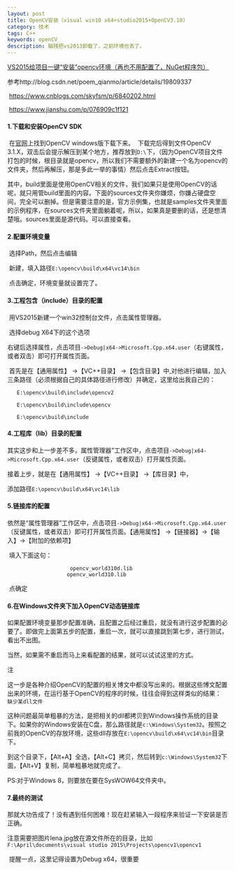 ```yaml
---
layout: post
title: OpenCV安装（visual win10 x64+studio2015+OpenCV3.10)
category: 技术
tags: C++
keywords: openCV
description: 脑残把vs2013卸载了，之前环境也丢了。
---
```


[VS2015给项目一键“安装”opencv环境（再也不用配置了，NuGet程序包）](http://blog.csdn.net/zmdsjtu/article/details/52794260)


参考http://blog.csdn.net/poem_qianmo/article/details/19809337

​	https://www.cnblogs.com/skyfsm/p/6840202.html

​	https://www.jianshu.com/p/076909c1f121



#### 1.下载和安装OpenCV SDK
​	在[官网](http://opencv.org/)上找到OpenCV windows版下载下来。
​	下载完后得到文件OpenCV 3.1.X，双击后会提示解压到某个地方，推荐放到`D:\`下，（因为OpenCV项目文件打包的时候，根目录就是opencv，所以我们不需要额外的新建一个名为opencv的文件夹，然后再解压，那是多此一举的事情）然后点击Extract按钮。

​	其中，build里面是使用OpenCV相关的文件，我们如果只是使用OpenCV的话呢，就只用管build里面的内容。下面的sources文件夹你嫌烦，你嫌占硬盘空间，完全可以删掉。但是需要注意的是，官方示例集，也就是samples文件夹里面的示例程序，在sources文件夹里面躺着呢，所以，如果真是要删的话，还是想清楚哦。
​	sources里面是源代码。可以直接查看。

#### 2.配置环境变量

​	选择Path，然后点击编辑

​	新建，填入路径`E:\opencv\build\x64\vc14\bin`

​	点击确定，环境变量就设置完了。

#### 3.工程包含（include）目录的配置

​	用VS2015新建一个win32控制台文件，点击属性管理器。

​	选择debug X64下的这个选项

​	右键后选择属性，点击项目`->Debug|x64->Microsoft.Cpp.x64.user`（右键属性，或者双击）即可打开属性页面。

​	首先是在【通用属性】 ->【VC++目录】 ->【包含目录】中,对他进行编辑，加入三条路径（必须根据自己的具体路径进行修改）并确定，这里给出我自己的：
```
​	E:\opencv\build\include\opencv2

​	E:\opencv\build\include\opencv

​	E:\opencv\build\include
```
#### 4.工程库（lib）目录的配置

​	其实这步和上一步差不多，属性管理器”工作区中，点击项目`->Debug|x64->Microsoft.Cpp.x64.user`（反键属性，或者双击）打开属性页面。

接着上步，就是在【通用属性】 ->【VC++目录】 ->【库目录】中，

添加路径`E:\opencv\build\x64\vc14\lib`

#### 5.链接库的配置

​	依然是“属性管理器”工作区中，点击项目`->Debug|x64->Microsoft.Cpp.x64.user`（反键属性，或者双击）即可打开属性页面。【通用属性】 ->【链接器】->【输入】->【附加的依赖项】

​	填入下面这句：
```					
					opencv_world310d.lib
​					opencv_world310.lib
```
​	点确定

#### 6.在Windows文件夹下加入OpenCV动态链接库

​	如果配置环境变量那步配置准确，且配置之后经过重启，就没有进行这步配置的必要了。即做完上面第五步的配置，重启一次，就可以直接跳到第七步，进行测试，看出不出图。

当然，如果需不重启而马上来看配置的结果，就可以试试这里的方式。

注

这一步是各种介绍OpenCV的配置的相关博文中都没写出来的。根据这些博文配置出来的环境，在运行基于OpenCV的程序的时候，往往会得到这样类似的结果：
`缺少某dll文件`

​	这种问题最简单粗暴的方法，是把相关的dll都拷贝到Windows操作系统的目录下。如果你的Windows安装在C盘，那么路径就是`c:\Windows\System32`。按照之前我的OpenCV的存放环境，这些dll存放在`E:\opencv\build\x64\vc14\bin`目录下。

​	到这个目录下，【Alt+A】全选，【Alt+C】拷贝，然后转到`c:\Windows\System32`下面，【Alt+V】复制，简单粗暴地就完成了。

PS:对于Windows 8，则要放在要在SysWOW64文件夹中。



#### 7.最终的测试

​	那就大功告成了！没有遇到任何困难！现在赶紧输入一段程序来验证一下安装是否正确。

注意需要把图片lena.jpg放在源文件所在的目录，比如`F:\April\documents\visual studio 2015\Projects\opencv1\opencv1`

​	提醒一点，这里记得设置为Debug x64，很重要
